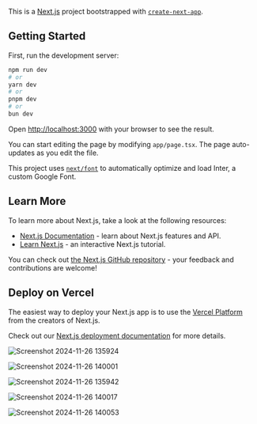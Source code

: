 This is a [Next.js](https://nextjs.org/) project bootstrapped with [`create-next-app`](https://github.com/vercel/next.js/tree/canary/packages/create-next-app).

## Getting Started

First, run the development server:

```bash
npm run dev
# or
yarn dev
# or
pnpm dev
# or
bun dev
```

Open [http://localhost:3000](http://localhost:3000) with your browser to see the result.

You can start editing the page by modifying `app/page.tsx`. The page auto-updates as you edit the file.

This project uses [`next/font`](https://nextjs.org/docs/basic-features/font-optimization) to automatically optimize and load Inter, a custom Google Font.

## Learn More

To learn more about Next.js, take a look at the following resources:

- [Next.js Documentation](https://nextjs.org/docs) - learn about Next.js features and API.
- [Learn Next.js](https://nextjs.org/learn) - an interactive Next.js tutorial.

You can check out [the Next.js GitHub repository](https://github.com/vercel/next.js/) - your feedback and contributions are welcome!

## Deploy on Vercel

The easiest way to deploy your Next.js app is to use the [Vercel Platform](https://vercel.com/new?utm_medium=default-template&filter=next.js&utm_source=create-next-app&utm_campaign=create-next-app-readme) from the creators of Next.js.

Check out our [Next.js deployment documentation](https://nextjs.org/docs/deployment) for more details.

![Screenshot 2024-11-26 135924](https://github.com/user-attachments/assets/a0e09234-2a90-49e2-9eef-f648dd74bb68)

![Screenshot 2024-11-26 140001](https://github.com/user-attachments/assets/1161c36f-cdcb-460f-a0c9-7464eb8041ed)

![Screenshot 2024-11-26 135942](https://github.com/user-attachments/assets/8d5ca099-08f7-48f1-847e-8d9c877bb61e)

![Screenshot 2024-11-26 140017](https://github.com/user-attachments/assets/38f767dd-cd31-4571-b64e-433b8c2ad973)

![Screenshot 2024-11-26 140053](https://github.com/user-attachments/assets/b30ed27d-567d-4fd3-b59b-8a23895cc56d)




